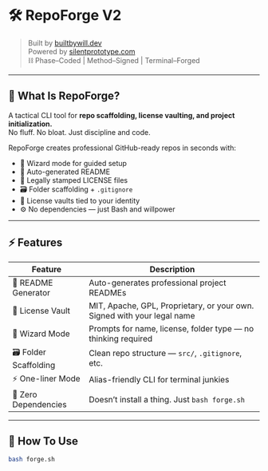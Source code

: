 # 🛠️ RepoForge V2

> Built by [builtbywill.dev](https://www.builtbywill.dev)  
> Powered by [silentprototype.com](https://www.silentprototype.com)  
> ⛓️ Phase–Coded | Method–Signed | Terminal–Forged

---

## 🧠 What Is RepoForge?

A tactical CLI tool for **repo scaffolding, license vaulting, and project initialization.**  
No fluff. No bloat. Just discipline and code.

RepoForge creates professional GitHub-ready repos in seconds with:

- 🧙 Wizard mode for guided setup  
- 📄 Auto-generated README  
- 🔐 Legally stamped LICENSE files  
- 🗃️ Folder scaffolding + `.gitignore`  
- 🧰 License vaults tied to your identity  
- ⚙️ No dependencies — just Bash and willpower

---

## ⚡ Features

| Feature                | Description                                                                 |
|------------------------|-----------------------------------------------------------------------------|
| 📄 README Generator    | Auto-generates professional project READMEs                                 |
| 🔐 License Vault       | MIT, Apache, GPL, Proprietary, or your own. Signed with your legal name     |
| 🧙 Wizard Mode         | Prompts for name, license, folder type — no thinking required               |
| 🗃️ Folder Scaffolding | Clean repo structure — `src/`, `.gitignore`, etc.                           |
| ⚡ One-liner Mode       | Alias-friendly CLI for terminal junkies                                     |
| 🚫 Zero Dependencies    | Doesn’t install a thing. Just `bash forge.sh`                               |

---

## 🧪 How To Use

```bash
bash forge.sh

